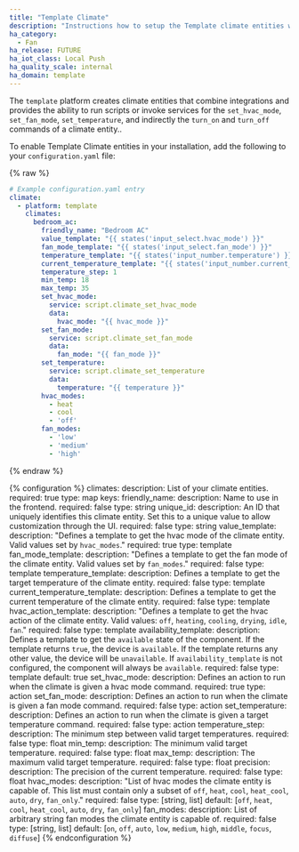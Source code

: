 ```yaml
---
title: "Template Climate"
description: "Instructions how to setup the Template climate entities within Home Assistant."
ha_category:
  - Fan
ha_release: FUTURE
ha_iot_class: Local Push
ha_quality_scale: internal
ha_domain: template
---
```


The `template` platform creates climate entities that combine integrations and provides the
ability to run scripts or invoke services for the `set_hvac_mode`, `set_fan_mode`, `set_temperature`,
and indirectly the `turn_on` and `turn_off` commands of a climate entity..

To enable Template Climate entities in your installation, add the following to your
`configuration.yaml` file:

{% raw %}

```yaml
# Example configuration.yaml entry
climate:
  - platform: template
    climates:
      bedroom_ac:
        friendly_name: "Bedroom AC"
        value_template: "{{ states('input_select.hvac_mode') }}"
        fan_mode_template: "{{ states('input_select.fan_mode') }}"
        temperature_template: "{{ states('input_number.temperature') }}"
        current_temperature_template: "{{ states('input_number.current_temperature') }}"
        temperature_step: 1
        min_temp: 18
        max_temp: 35
        set_hvac_mode:
          service: script.climate_set_hvac_mode
          data:
            hvac_mode: "{{ hvac_mode }}"
        set_fan_mode:
          service: script.climate_set_fan_mode
          data:
            fan_mode: "{{ fan_mode }}"
        set_temperature:
          service: script.climate_set_temperature
          data:
            temperature: "{{ temperature }}"
        hvac_modes:
          - heat
          - cool
          - 'off'
        fan_modes:
          - 'low'
          - 'medium'
          - 'high'
```

{% endraw %}

{% configuration %}
  climates:
    description: List of your climate entities.
    required: true
    type: map
    keys:
      friendly_name:
        description: Name to use in the frontend.
        required: false
        type: string
      unique_id:
        description: An ID that uniquely identifies this climate entity. Set this to a unique value to allow customization through the UI.
        required: false
        type: string
      value_template:
        description: "Defines a template to get the hvac mode of the climate entity. Valid values set by `hvac_modes`."
        required: true
        type: template
      fan_mode_template:
        description: "Defines a template to get the fan mode of the climate entity. Valid values set by `fan_modes`."
        required: false
        type: template
      temperature_template:
        description: Defines a template to get the target temperature of the climate entity.
        required: false
        type: template
      current_temperature_template:
        description: Defines a template to get the current temperature of the climate entity.
        required: false
        type: template
      hvac_action_template:
        description: "Defines a template to get the hvac action of the climate entity. Valid values: `off`, `heating`, `cooling`, `drying`, `idle`, `fan`."
        required: false
        type: template
      availability_template:
        description: Defines a template to get the `available` state of the component. If the template returns `true`, the device is `available`. If the template returns any other value, the device will be `unavailable`. If `availability_template` is not configured, the component will always be `available`.
        required: false
        type: template
        default: true
      set_hvac_mode:
        description: Defines an action to run when the climate is given a hvac mode command.
        required: true
        type: action
      set_fan_mode:
        description: Defines an action to run when the climate is given a fan mode command.
        required: false
        type: action
      set_temperature:
        description: Defines an action to run when the climate is given a target temperature command.
        required: false
        type: action
      temperature_step:
        description: The minimum step between valid target temperatures.
        required: false
        type: float
      min_temp:
        description: The minimum valid target temperature.
        required: false
        type: float
      max_temp:
        description: The maximum valid target temperature.
        required: false
        type: float
      precision:
        description: The precision of the current temperature.
        required: false
        type: float
      hvac_modes:
        description: "List of hvac modes the climate entity is capable of. This list must contain only a subset of `off`, `heat`, `cool`, `heat_cool`, `auto`, `dry`, `fan_only`."
        required: false
        type: [string, list]
        default: [`off`, `heat`, `cool`, `heat_cool`, `auto`, `dry`, `fan_only`]
      fan_modes:
        description: List of arbitrary string fan modes the climate entity is capable of.
        required: false
        type: [string, list]
        default: [`on`, `off`, `auto`, `low`, `medium`, `high`, `middle`, `focus`, `diffuse`]
{% endconfiguration %}
